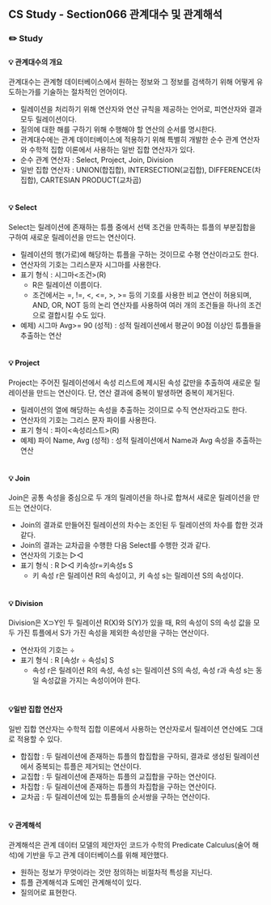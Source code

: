 ## CS Study - Section066 관계대수 및 관계해석
### ✏️ Study
#### 💡 관계대수의 개요
관계대수는 관계형 데이터베이스에서 원하는 정보와 그 정보를 검색하기 위해 어떻게 유도하는가를 기술하는 절차적인 언어이다.
- 릴레이션을 처리하기 위해 연산자와 연산 규칙을 제공하는 언어로, 피연산자와 결과 모두 릴레이션이다.
- 질의에 대한 해를 구하기 위해 수행해야 할 연산의 순서를 명시한다.
- 관계대수에는 관계 데이터베이스에 적용하기 위해 특별히 개발한 순수 관계 연산자와 수학적 집합 이론에서 사용하는 일반 집합 연산자가 있다.
- 순수 관계 연산자 : Select, Project, Join, Division
- 일반 집합 연산자 : UNION(합집합), INTERSECTION(교집합), DIFFERENCE(차집합), CARTESIAN PRODUCT(교차곱)
<br><br>

#### 💡 Select
Select는 릴레이션에 존재하는 튜플 중에서 선택 조건을 만족하는 튜플의 부분집합을 구하여 새로운 릴레이션을 만드는 연산이다.
- 릴레이션의 행(가로)에 해당하는 튜플을 구하는 것이므로 수평 연산이라고도 한다.
- 연산자의 기호는 그리스문자 시그마를 사용한다.
- 표기 형식 : 시그마<조건>(R)
  - R은 릴레이션 이름이다.
  - 조건에서는 =, !=, <, <=, >, >= 등의 기호를 사용한 비교 연산이 허용되며, AND, OR, NOT 등의 논리 연산자를 사용하여 여러 개의 조건들을 하나의 조건으로 결합시킬 수도 있다.
- 예제) 시그마 Avg>= 90 (성적) : 성적 릴레이션에서 평균이 90점 이상인 튜플들을 추출하는 연산
<br><br>

#### 💡 Project
Project는 주어진 릴레이션에서 속성 리스트에 제시된 속성 값만을 추출하여 새로운 릴레이션을 만드는 연산이다. 단, 연산 결과에 중복이 발생하면 중복이 제거된다.
- 릴레이션의 열에 해당하는 속성을 추출하는 것이므로 수직 연산자라고도 한다.
- 연산자의 기호는 그리스 문자 파이를 사용한다.
- 표기 형식 : 파이<속성리스트>(R)
- 예제) 파이 Name, Avg (성적) : 성적 릴레이션에서 Name과 Avg 속성을 추출하는 연산
<br><br>

#### 💡 Join
Join은 공통 속성을 중심으로 두 개의 릴레이션을 하나로 합쳐서 새로운 릴레이션을 만드는 연산이다.
- Join의 결과로 만들어진 릴레이션의 차수는 조인된 두 릴레이션의 차수를 합한 것과 같다.
- Join의 결과는 교차곱을 수행한 다음 Select를 수행한 것과 같다.
- 연산자의 기호는 ▷◁
- 표기 형식 : R ▷◁ 키속성r=키속성s S
  - 키 속성 r은 릴레이션 R의 속성이고, 키 속성 s는 릴레이션 S의 속성이다.
<br><br>

#### 💡 Division
Division은 X⊃Y인 두 릴레이션 R(X)와 S(Y)가 있을 때, R의 속성이 S의 속성 값을 모두 가진 튜플에서 S가 가진 속성을 제외한 속성만을 구하는 연산이다.
- 연산자의 기호는 ÷
- 표기 형식 : R [속성r ÷ 속성s] S
  - 속성 r은 릴레이션 R의 속성, 속성 s는 릴레이션 S의 속성, 속성 r과 속성 s는 동일 속성값을 가지는 속성이어야 한다.
<br><br>

#### 💡일반 집합 연산자
일반 집합 연산자는 수학적 집합 이론에서 사용하는 연산자로서 릴레이션 연산에도 그대로 적용할 수 있다.
- 합집합 : 두 릴레이션에 존재하는 튜플의 합집합을 구하되, 결과로 생성된 릴레이션에서 중복되는 튜플은 제거되는 연산이다.
- 교집합 : 두 릴레이션에 존재하는 튜플의 교집합을 구하는 연산이다.
- 차집합 : 두 릴레이션에 존재하는 튜플의 차집합을 구하는 연산이다.
- 교차곱 : 두 릴레이션에 있는 튜플들의 순서쌍을 구하는 연산이다.
<br><br>

#### 💡 관계해석
관계해석은 관계 데이터 모델의 제안자인 코드가 수학의 Predicate Calculus(술어 해석)에 기반을 두고 관계 데이터베이스를 위해 제안했다.
- 원하는 정보가 무엇이라는 것만 정의하는 비절차적 특성을 지닌다.
- 튜플 관계해석과 도메인 관계해석이 있다.
- 질의어로 표현한다.